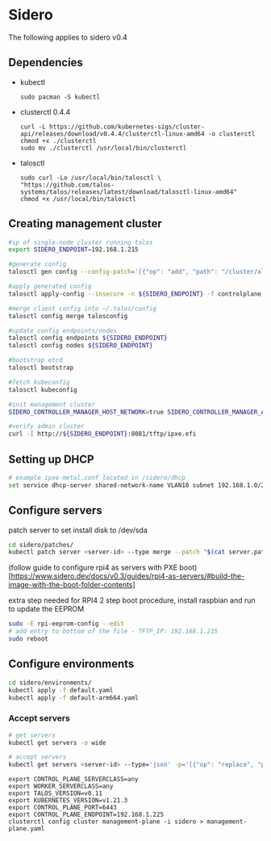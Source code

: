 # Sidero

The following applies to sidero v0.4
## Dependencies

- kubectl
    ```
    sudo pacman -S kubectl
    ```
- clusterctl 0.4.4
    ```
    curl -L https://github.com/kubernetes-sigs/cluster-api/releases/download/v0.4.4/clusterctl-linux-amd64 -o clusterctl
    chmod +x ./clusterctl
    sudo mv ./clusterctl /usr/local/bin/clusterctl
    ```
- talosctl
     ```
    sudo curl -Lo /usr/local/bin/talosctl \
    "https://github.com/talos-systems/talos/releases/latest/download/talosctl-linux-amd64"
    chmod +x /usr/local/bin/talosctl
     ```
    
## Creating management cluster
```bash
#ip of single-node cluster running talos
export SIDERO_ENDPOINT=192.168.1.215

#generate config
talosctl gen config --config-patch='[{"op": "add", "path": "/cluster/allowSchedulingOnMasters", "value": true},{"op": "replace", "path": "/machine/install/disk", "value": "/dev/sda0"}]' rpi4-sidero https://${SIDERO_ENDPOINT}:6443/

#apply generated config
talosctl apply-config --insecure -n ${SIDERO_ENDPOINT} -f controlplane.yml

#merge client config into ~/.talos/config
talosctl config merge talosconfig

#update config endpoints/nodes
talosctl config endpoints ${SIDERO_ENDPOINT}
talosctl config nodes ${SIDERO_ENDPOINT}

#bootstrap etcd
talosctl bootstrap

#fetch kubeconfig
talosctl kubeconfig

#init management cluster
SIDERO_CONTROLLER_MANAGER_HOST_NETWORK=true SIDERO_CONTROLLER_MANAGER_API_ENDPOINT=${SIDERO_ENDPOINT} clusterctl init -i sidero -b talos -c talos

#verify admin cluster
curl -I http://${SIDERO_ENDPOINT}:8081/tftp/ipxe.efi
```

## Setting up DHCP

```bash
# example ipxe-metal.conf located in /sidero/dhcp
set service dhcp-server shared-network-name VLAN10 subnet 192.168.1.0/24 subnet-parameters "include &quot;/config/ipxe-metal.conf&quot;;"
```

## Configure servers
patch server to set install disk to /dev/sda
```bash
cd sidero/patches/
kubectl patch server <server-id> --type merge --patch "$(cat server.patch.yaml)"
```

(follow guide to configure rpi4 as servers with PXE boot)[https://www.sidero.dev/docs/v0.3/guides/rpi4-as-servers/#build-the-image-with-the-boot-folder-contents]

extra step needed for RPI4 2 step boot procedure, install raspbian and run to update the EEPROM
```bash
sudo -E rpi-eeprom-config --edit
# add entry to bottom of the file - TFTP_IP: 192.168.1.215
sudo reboot
```

## Configure environments
```bash
cd sidero/environments/
kubectl apply -f default.yaml
kubectl apply -f default-arm664.yaml
```
### Accept servers
```bash
# get servers
kubectl get servers -o wide

# accept servers
kubectl get servers <server-id> --type='json' -p='[{"op": "replace", "path": "/spec/accepted", "value": true}]'
```

```
export CONTROL_PLANE_SERVERCLASS=any
export WORKER_SERVERCLASS=any
export TALOS_VERSION=v0.11
export KUBERNETES_VERSION=v1.21.3
export CONTROL_PLANE_PORT=6443
export CONTROL_PLANE_ENDPOINT=192.168.1.225
clusterctl config cluster management-plane -i sidero > management-plane.yaml
```



